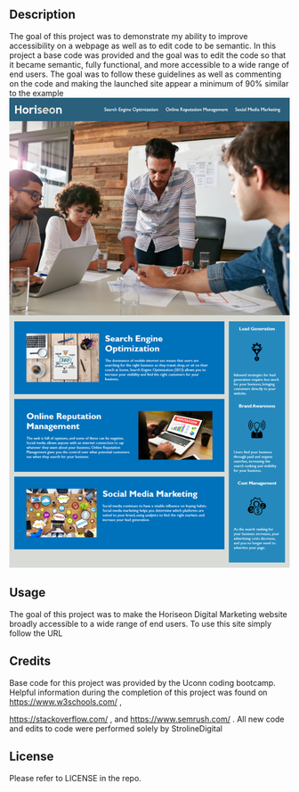 ## Description

The goal of this project was to demonstrate my ability to improve accessibility on a webpage as well as to edit code to be semantic. In this project a base code was provided and the goal was to edit the code so that it became semantic, fully functional, and more accessible to a wide range of end users. The goal was to follow these guidelines as well as commenting on the code and making the launched site appear a minimum of 90% similar to the example
![Alt text](01-html-css-git-homework-demo.png)

## Usage

The goal of this project was to make the Horiseon Digital Marketing website broadly accessible to a wide range of end users. To use this site simply follow the URL

## Credits
Base code for this project was provided by the Uconn coding bootcamp. Helpful information during the completion of this project was found on 
https://www.w3schools.com/ ,

https://stackoverflow.com/ ,
and https://www.semrush.com/ .
All new code and edits to code were performed solely by StrolineDigital
## License

Please refer to LICENSE in the repo.


